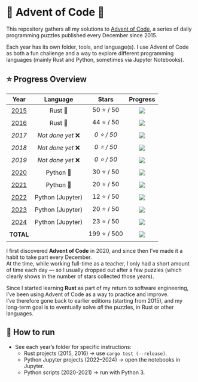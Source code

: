 # 🎄 Advent of Code 🎄

This repository gathers all my solutions to [Advent of Code](https://adventofcode.com/), a series of daily programming puzzles published every December since 2015.

Each year has its own folder, tools, and language(s).
I use Advent of Code as both a fun challenge and a way to explore different programming languages (mainly Rust and Python, sometimes via Jupyter Notebooks).

## ⭐ Progress Overview

<!-- % = étoiles * 2 -->
| Year                                                             | Language          | Stars        | Progress                           |
|:----------------------------------------------------------------:|:-----------------:|:------------:|:----------------------------------:|
| [2015](https://github.com/ClemBytes/AdventOfCode/tree/main/2015) | Rust 🦀           |  50 ⭐ /  50 | ![](https://progress-bar.xyz/100/) |
| [2016](https://github.com/ClemBytes/AdventOfCode/tree/main/2016) | Rust 🦀           |  44 ⭐ /  50 | ![](https://progress-bar.xyz/88/)  |
| *2017*                                                           | *Not done yet* ❌ | *0 ⭐ /  50* | ![](https://progress-bar.xyz/0/)   |
| *2018*                                                           | *Not done yet* ❌ | *0 ⭐ /  50* | ![](https://progress-bar.xyz/0/)   |
| *2019*                                                           | *Not done yet* ❌ | *0 ⭐ /  50* | ![](https://progress-bar.xyz/0/)   |
| [2020](https://github.com/ClemBytes/AdventOfCode/tree/main/2020) | Python 🐍         |  30 ⭐ /  50 | ![](https://progress-bar.xyz/60/)  |
| [2021](https://github.com/ClemBytes/AdventOfCode/tree/main/2021) | Python 🐍         |  20 ⭐ /  50 | ![](https://progress-bar.xyz/40/)  |
| [2022](https://github.com/ClemBytes/AdventOfCode/tree/main/2022) | Python (Jupyter)  |  12 ⭐ /  50 | ![](https://progress-bar.xyz/24/)  |
| [2023](https://github.com/ClemBytes/AdventOfCode/tree/main/2023) | Python (Jupyter)  |  20 ⭐ /  50 | ![](https://progress-bar.xyz/40/)  |
| [2024](https://github.com/ClemBytes/AdventOfCode/tree/main/2024) | Python (Jupyter)  |  23 ⭐ /  50 | ![](https://progress-bar.xyz/46/)  |
| **TOTAL**                                                        |                   | 199 ⭐ / 500 | ![](https://progress-bar.xyz/39/)  |

I first discovered **Advent of Code** in 2020, and since then I’ve made it a habit to take part every December.  
At the time, while working full-time as a teacher, I only had a short amount of time each day — so I usually dropped out after a few puzzles (which clearly shows in the number of stars collected those years).  

Since I started learning **Rust** as part of my return to software engineering, I’ve been using Advent of Code as a way to practice and improve.  
I’ve therefore gone back to earlier editions (starting from 2015), and my long-term goal is to eventually solve *all* the puzzles, in Rust or other languages.

## 🚀 How to run

- See each year’s folder for specific instructions:
    - Rust projects (2015, 2016) → use `cargo test (--release)`.
    - Python Jupyter projects (2022–2024) → open the notebooks in Jupyter.
    - Python scripts (2020-2021) → run with Python 3.
